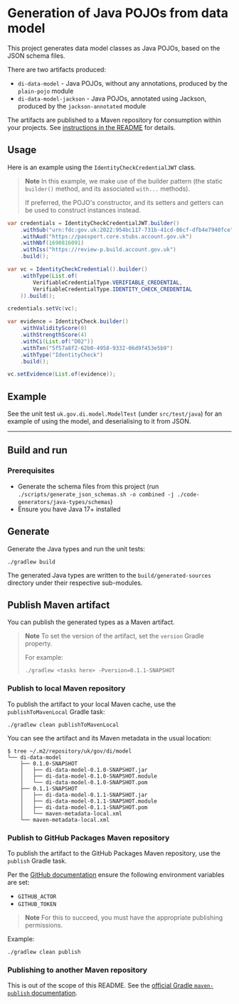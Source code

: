 # Generation of Java POJOs from data model

This project generates data model classes as Java POJOs, based on the JSON schema files.

There are two artifacts produced:

- `di-data-model` - Java POJOs, without any annotations, produced by the `plain-pojo` module
- `di-data-model-jackson` - Java POJOs, annotated using Jackson, produced by the `jackson-annotated` module

The artifacts are published to a Maven repository for consumption within your projects. See [instructions in the README](../../README.md) for details.

## Usage

Here is an example using the `IdentityCheckCredentialJWT` class.

> **Note**
> In this example, we make use of the builder pattern (the static `builder()` method, and its
> associated `with...` methods).
> 
> If preferred, the POJO's constructor, and its setters and getters can be used to construct
> instances instead. 

```java
var credentials = IdentityCheckCredentialJWT.builder()
    .withSub("urn:fdc:gov.uk:2022:954bc117-731b-41cd-86cf-dfb4e7940fce")
    .withAud("https://passport.core.stubs.account.gov.uk")
    .withNbf(1690816091)
    .withIss("https://review-p.build.account.gov.uk")
    .build();

var vc = IdentityCheckCredential().builder()
    .withType(List.of(
        VerifiableCredentialType.VERIFIABLE_CREDENTIAL,
        VerifiableCredentialType.IDENTITY_CHECK_CREDENTIAL
    )).build();

credentials.setVc(vc);

var evidence = IdentityCheck.builder()
    .withValidityScore(0)
    .withStrengthScore(4)
    .withCi(List.of("D02"))
    .withTxn("5f57a8f2-62b0-4958-9332-06d9f453e5b9")
    .withType("IdentityCheck")
    .build();

vc.setEvidence(List.of(evidence));
```

## Example

See the unit test `uk.gov.di.model.ModelTest` (under `src/test/java`) for an example of using the
model, and deserialising to it from JSON.

---

## Build and run

### Prerequisites

- Generate the schema files from this project (run `./scripts/generate_json_schemas.sh -o combined -j ./code-generators/java-types/schemas`)
- Ensure you have Java 17+ installed

## Generate

Generate the Java types and run the unit tests:

```shell
./gradlew build
```

The generated Java types are written to the `build/generated-sources` directory under their respective sub-modules.

## Publish Maven artifact

You can publish the generated types as a Maven artifact.

> **Note**
> To set the version of the artifact, set the `version` Gradle property.
>
> For example:
> ```shell
> ./gradlew <tasks here> -Pversion=0.1.1-SNAPSHOT
> ```

### Publish to local Maven repository

To publish the artifact to your local Maven cache, use the `publishToMavenLocal` Gradle task:

```shell
./gradlew clean publishToMavenLocal
```

You can see the artifact and its Maven metadata in the usual location:

```
$ tree ~/.m2/repository/uk/gov/di/model
└── di-data-model
    ├── 0.1.0-SNAPSHOT
    │   ├── di-data-model-0.1.0-SNAPSHOT.jar
    │   ├── di-data-model-0.1.0-SNAPSHOT.module
    │   └── di-data-model-0.1.0-SNAPSHOT.pom
    ├── 0.1.1-SNAPSHOT
    │   ├── di-data-model-0.1.1-SNAPSHOT.jar
    │   ├── di-data-model-0.1.1-SNAPSHOT.module
    │   ├── di-data-model-0.1.1-SNAPSHOT.pom
    │   └── maven-metadata-local.xml
    └── maven-metadata-local.xml
```

### Publish to GitHub Packages Maven repository

To publish the artifact to the GitHub Packages Maven repository, use the `publish` Gradle task.

Per the [GitHub documentation](https://docs.github.com/en/actions/publishing-packages/publishing-java-packages-with-gradle) ensure the following environment variables are set:

- `GITHUB_ACTOR`
- `GITHUB_TOKEN`

> **Note**
> For this to succeed, you must have the appropriate publishing permissions.

Example:

```shell
./gradlew clean publish
```

### Publishing to another Maven repository

This is out of the scope of this README. See the [official Gradle `maven-publish` documentation](https://docs.gradle.org/current/userguide/publishing_maven.html#publishing_maven:complete_example).
